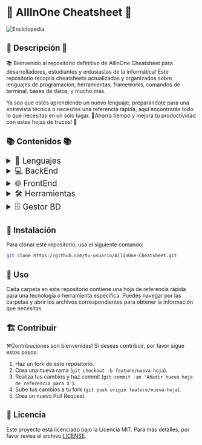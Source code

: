 # 📝 AllInOne Cheatsheet 📝

![Enciclopedia](https://i.pinimg.com/736x/8b/5b/06/8b5b067aebe21db7a7f1961ca426fd8a.jpg)

## 📝 Descripción 📝

📚 Bienvenido al repositorio definitivo de AllInOne Cheatsheet para desarrolladores, estudiantes y entusiastas de la informática! Este repositorio recopila cheatsheets actualizados y organizados sobre lenguajes de programación, herramientas, frameworks, comandos de terminal, bases de datos, y mucho más.

Ya sea que estés aprendiendo un nuevo lenguaje, preparándote para una entrevista técnica o necesitas una referencia rápida, aquí encontrarás todo lo que necesitas en un solo lugar. 📖Ahorra tiempo y mejora tu productividad con estas hojas de trucos! 🚀

## 📚 Contenidos 📚

<details>
  <summary style="font-size: 1.5em;">📘 Lenguajes</summary>
  <ul>
    <li><img src="https://upload.wikimedia.org/wikipedia/commons/thumb/c/c3/Python-logo-notext.svg/701px-Python-logo-notext.svg.png" width=25px><a href="https://github.com/d3lion/AllInOne-Cheatsheet/tree/main/Lenguajes/Python">Python</a></li>
    <li><img src="https://upload.wikimedia.org/wikipedia/commons/thumb/6/6a/JavaScript-logo.png/768px-JavaScript-logo.png" width=25px><a href="https://github.com/d3lion/AllInOne-Cheatsheet/tree/main/Lenguajes/JavaScript">JavaScript</a></li>
    <li><img src="https://upload.wikimedia.org/wikipedia/commons/thumb/4/4c/Typescript_logo_2020.svg/1200px-Typescript_logo_2020.svg.png" width=25px><a href="https://github.com/d3lion/AllInOne-Cheatsheet/tree/main/Lenguajes/TypeScript">TypeScript</a></li>
    <li>💎 Java</li>
    <li>🖥️ C++</li>
  </ul>
</details>

<details>
  <summary style="font-size: 1.5em;">💻 BackEnd</summary>
  <ul>
    <li>💻 Node.js</li>
    <li>🖥️ Django</li>
    <li>🚂 Ruby on Rails</li>
    <li>🌱 Spring Boot</li>
  </ul>
</details>

<details>
  <summary style="font-size: 1.5em;">🌐 FrontEnd</summary>
  <ul>
    <li>⚛️ React</li>
    <li>🖥️ Vue.js</li>
    <li>🅰️ Angular</li>
    <li>🛠️ Svelte</li>
  </ul>
</details>

<details>
  <summary style="font-size: 1.5em;">🛠️ Herramientas</summary>
  <ul>
    <li><img src="https://www.nosolohacking.info/wp-content/uploads/2020/09/nmap-logo-256x256-1.png" width=25px><a href ="https://github.com/d3lion/AllInOne-Cheatsheet/tree/main/Herramientas/Nmap">Nmap</a></li>
    <li><img src="https://upload.wikimedia.org/wikipedia/commons/thumb/3/3f/Git_icon.svg/2048px-Git_icon.svg.png" width=25px><a href="https://github.com/d3lion/AllInOne-Cheatsheet/tree/main/Herramientas/Git">Git</a></li>
    <li>🚢 Docker</li>
    <li>🐳 Kubernetes</li>
    <li>📦 Webpack</li>
  </ul>
</details>

<details>
  <summary style="font-size: 1.5em;">🗄️ Gestor BD</summary>
  <ul>
    <li><a href="https://github.com/d3lion/AllInOne-Cheatsheet/tree/main/GDBD/MySQL#readme">🐬MySQL</a></li>
  </ul>
</details>

## 🔧 Instalación

Para clonar este repositorio, usa el siguiente comando:

```bash
git clone https://github.com/tu-usuario/AllInOne-Cheatsheet.git
```

## 📝 Uso

Cada carpeta en este repositorio contiene una hoja de referencia rápida para una tecnología o herramienta específica. Puedes navegar por las carpetas y abrir los archivos correspondientes para obtener la información que necesitas.

## 🏗️ Contribuir

⚒️Contribuciones son bienvenidas! Si deseas contribuir, por favor sigue estos pasos:

1. Haz un fork de este repositorio.
2. Crea una nueva rama (`git checkout -b feature/nueva-hoja`).
3. Realiza tus cambios y haz commit (`git commit -am 'Añadir nueva hoja de referencia para X'`).
4. Sube tus cambios a tu fork (`git push origin feature/nueva-hoja`).
5. Crea un nuevo Pull Request.

## 📄 Licencia

Este proyecto está licenciado bajo la Licencia MIT. Para más detalles, por favor revisa el archivo [LICENSE](LICENSE).

